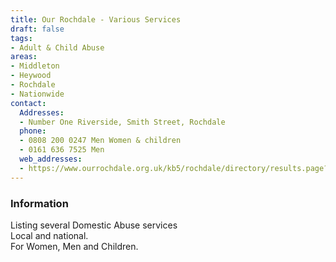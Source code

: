 ```yaml
---
title: Our Rochdale - Various Services
draft: false
tags:
- Adult & Child Abuse
areas:
- Middleton
- Heywood
- Rochdale
- Nationwide
contact:
  Addresses:
  - Number One Riverside, Smith Street, Rochdale
  phone:
  - 0808 200 0247 Men Women & children
  - 0161 636 7525 Men
  web_addresses:
  - https://www.ourrochdale.org.uk/kb5/rochdale/directory/results.page?qt=domestic+abuse&term=&sorttype=relevance
---
```


### Information

Listing several Domestic Abuse services  
Local and national.  
For Women, Men and Children.